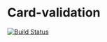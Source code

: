 # Card-validation
[![Build Status](https://www.travis-ci.com/nikunjkr/Card-validation.svg?branch=main)](https://www.travis-ci.com/nikunjkr/Card-validation)
